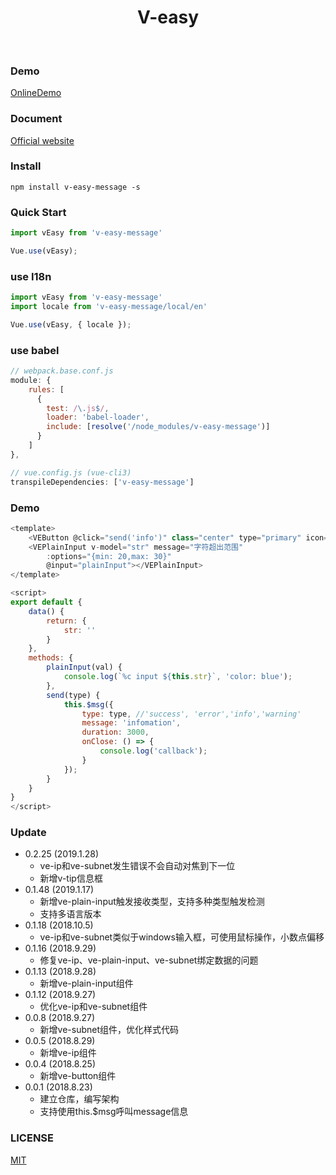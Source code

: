 <h1 align="center">V-easy</h1>

<p align="center">
	<a href="https://github.com/Linkontoask/v-easy"><img src="https://img.shields.io/badge/v--easy-v0.2.24-blue.svg" alt=""></a>
	<a href="https://github.com/Linkontoask/v-easy"><img src="https://img.shields.io/badge/size-239kb-green.svg" alt=""></a>
	<a href="https://github.com/Linkontoask/v-easy"><img src="https://img.shields.io/badge/vue-2.x-orange.svg" alt=""></a>
	<a href="https://github.com/Linkontoask/v-easy"><img src="https://img.shields.io/badge/license-MIT-red.svg" alt=""></a>
</p>

### Demo
[OnlineDemo](https://linkontoask.github.io/demo/v-easy/index.html)

### Document
[Official website](http://linkorg.club)

### Install
```
npm install v-easy-message -s
```

### Quick Start
``` javascript
import vEasy from 'v-easy-message'

Vue.use(vEasy);
```

### use I18n
```javascript
import vEasy from 'v-easy-message'
import locale from 'v-easy-message/local/en'

Vue.use(vEasy, { locale });
```

### use babel
``` javascript
// webpack.base.conf.js
module: {
    rules: [
      {
        test: /\.js$/,
        loader: 'babel-loader',
        include: [resolve('/node_modules/v-easy-message')]
      }
    ]
},

// vue.config.js (vue-cli3)
transpileDependencies: ['v-easy-message']
```

### Demo
``` javascript
<template>
    <VEButton @click="send('info')" class="center" type="primary" icon="chrome" :rotate="true" :circle="true"></VEButton>
    <VEPlainInput v-model="str" message="字符超出范围" 
        :options="{min: 20,max: 30}" 
        @input="plainInput"></VEPlainInput>
</template>

<script>
export default {
    data() {
        return: {
            str: ''
        }
    },
    methods: {
        plainInput(val) {
            console.log(`%c input ${this.str}`, 'color: blue');
        },
        send(type) {
            this.$msg({
                type: type, //'success', 'error','info','warning'
                message: 'infomation',
                duration: 3000,
                onClose: () => {
                    console.log('callback');
                }
            });
        }
    }
}
</script>
```

### Update
+ 0.2.25 (2019.1.28)
    + ve-ip和ve-subnet发生错误不会自动对焦到下一位
    + 新增v-tip信息框
+ 0.1.48 (2019.1.17)
    + 新增ve-plain-input触发接收类型，支持多种类型触发检测
    + 支持多语言版本
+ 0.1.18 (2018.10.5)
    + ve-ip和ve-subnet类似于windows输入框，可使用鼠标操作，小数点偏移
+ 0.1.16 (2018.9.29)
    + 修复ve-ip、ve-plain-input、ve-subnet绑定数据的问题
+ 0.1.13 (2018.9.28)
    + 新增ve-plain-input组件
+ 0.1.12 (2018.9.27)
    + 优化ve-ip和ve-subnet组件
+ 0.0.8 (2018.9.27)
    + 新增ve-subnet组件，优化样式代码
+ 0.0.5 (2018.8.29)
    + 新增ve-ip组件
+ 0.0.4 (2018.8.25)
    + 新增ve-button组件
+ 0.0.1 (2018.8.23)
    + 建立仓库，编写架构
    + 支持使用this.$msg呼叫message信息

### LICENSE
[MIT](https://github.com/Linkontoask/v-easy/blob/master/src/components/message/LICENSE)
